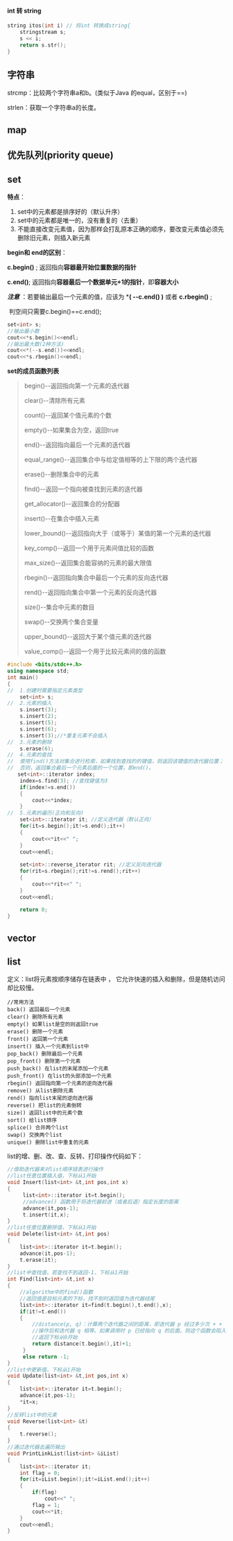 #### int 转 string

```c++
string itos(int i) // 将int 转换成string{
    stringstream s;
    s << i;
    return s.str();
}
```



## 字符串

 strcmp：比较两个字符串a和b。(类似于Java 的equal，区别于==)

 strlen：获取一个字符串a的长度。

## map



## 优先队列(priority queue)



## set

**特点**：

1. set中的元素都是排序好的（默认升序）
2. set中的元素都是唯一的，没有重复的（去重）
3. 不能直接改变元素值，因为那样会打乱原本正确的顺序，要改变元素值必须先删除旧元素，则插入新元素

**begin和 end的区别**：

**c.begin()** ;      返回指向**容器最开始位置数据的指针** 

**c.end()**;       返回指向**容器最后一个数据单元+1的指针**，即**容器大小**

***注意*** ：若要输出最后一个元素的值，应该为 ***( --c.end() )** 或者 **c.rbegin()** ;

​			判空间只需要c.begin()==c.end();

```c++
set<int> s;
//输出最小数
cout<<*s.begin()<<endl;
//输出最大数(2种方法)
cout<<*(--s.end())<<endl;
cout<<*s.rbegin()<<endl; 
```

**set的成员函数列表** 

> begin()--返回指向第一个元素的迭代器
>
> clear()--清除所有元素
>
> count()--返回某个值元素的个数
>
> empty()--如果集合为空，返回true
>
> end()--返回指向最后一个元素的迭代器
>
> equal_range()--返回集合中与给定值相等的上下限的两个迭代器
>
> erase()--删除集合中的元素
>
> find()--返回一个指向被查找到元素的迭代器
>
> get_allocator()--返回集合的分配器
>
> insert()--在集合中插入元素
>
> lower_bound()--返回指向大于（或等于）某值的第一个元素的迭代器
>
> key_comp()--返回一个用于元素间值比较的函数
>
> max_size()--返回集合能容纳的元素的最大限值
>
> rbegin()--返回指向集合中最后一个元素的反向迭代器
>
> rend()--返回指向集合中第一个元素的反向迭代器
>
> size()--集合中元素的数目
>
> swap()--交换两个集合变量
>
> upper_bound()--返回大于某个值元素的迭代器
>
> value_comp()--返回一个用于比较元素间的值的函数

```c++
#include <bits/stdc++.h>
using namespace std;
int main()
{
//	1.创建时需要指定元素类型
	set<int> s;
//	2.元素的插入
	s.insert(3);
	s.insert(2);
	s.insert(5);
    s.insert(6);
	s.insert(3);//*重复元素不会插入
//  3.元素的删除
    s.erase(6);
//  4.元素的查找
//  使用find()方法对集合进行检索，如果找到查找的的键值，则返回该键值的迭代器位置；
//  否则，返回集合最后一个元素后面的一个位置，即end()。
　　set<int>::iterator index;
    index=s.find(3); //查找键值为3
    if(index!=s.end())
    {
        cout<<*index;
    }
//	5.元素的遍历(正向和反向)
	set<int>::iterator it; //定义迭代器（默认正向） 
	for(it=s.begin();it!=s.end();it++)
	{
		cout<<*it<<" ";
	}
	cout<<endl;
    
	set<int>::reverse_iterator rit; //定义反向迭代器 
	for(rit=s.rbegin();rit!=s.rend();rit++)
	{
		cout<<*rit<<" ";
	}
	cout<<endl;
	
    return 0;
}

```



## vector ##

## list ##

 定义：list将元素按顺序储存在链表中 ， 它允许快速的插入和删除，但是随机访问却比较慢。

```
//常用方法
back() 返回最后一个元素 
clear() 删除所有元素 
empty() 如果list是空的则返回true 
erase() 删除一个元素 
front() 返回第一个元素 
insert() 插入一个元素到list中 
pop_back() 删除最后一个元素 
pop_front() 删除第一个元素 
push_back() 在list的末尾添加一个元素 
push_front() 在list的头部添加一个元素 
rbegin() 返回指向第一个元素的逆向迭代器 
remove() 从list删除元素 
rend() 指向list末尾的逆向迭代器 
reverse() 把list的元素倒转 
size() 返回list中的元素个数 
sort() 给list排序 
splice() 合并两个list 
swap() 交换两个list 
unique() 删除list中重复的元素
```

list的增、删、改、查、反转、打印操作代码如下：

```c++
//借助迭代器来对list顺序链表进行操作 
//list任意位置插入值，下标从1开始
void Insert(list<int> &t,int pos,int x)
{
	 list<int>::iterator it=t.begin();
	 //advance() 函数用于将迭代器前进（或者后退）指定长度的距离
	 advance(it,pos-1);
	 t.insert(it,x);
}
//list任意位置删除值，下标从1开始
void Delete(list<int> &t,int pos)
{
	list<int>::iterator it=t.begin();
	advance(it,pos-1);
	t.erase(it);
}
//list中查找值，若查找不到返回-1，下标从1开始
int Find(list<int> &t,int x)
{
	//algorithm中的find()函数
	//返回值是目标元素的下标，找不到时返回值为迭代器结尾
	list<int>::iterator it=find(t.begin(),t.end(),x);
	if(it!=t.end())
	{
		//distance(p, q)：计算两个迭代器之间的距离，即迭代器 p 经过多少次 + +
		//操作后和迭代器 q 相等。如果调用时 p 已经指向 q 的后面，则这个函数会陷入死循环。
		//返回下标从0开始 
		return distance(t.begin(),it)+1;
	 } 
	 else return -1;
}
//list中更新值，下标从1开始
void Update(list<int> &t,int pos,int x)
{
	list<int>::iterator it=t.begin();
	advance(it,pos-1);
	*it=x;
}
//反转list中的元素
void Reverse(list<int> &t)
{
	t.reverse();
}
//通过迭代器去遍历输出
void PrintLinkList(list<int> &iList)
{
    list<int>::iterator it;
    int flag = 0;
    for(it=iList.begin();it!=iList.end();it++)
    {
        if(flag)
            cout<<" ";
        flag = 1;
        cout<<*it;
    }
    cout<<endl;
}
```
